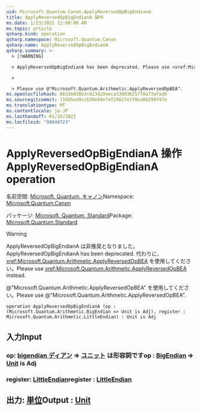 ```yaml
---
uid: Microsoft.Quantum.Canon.ApplyReversedOpBigEndianA
title: ApplyReversedOpBigEndianA 操作
ms.date: 1/23/2021 12:00:00 AM
ms.topic: article
qsharp.kind: operation
qsharp.namespace: Microsoft.Quantum.Canon
qsharp.name: ApplyReversedOpBigEndianA
qsharp.summary: >-
  > [!WARNING]

  > ApplyReversedOpBigEndianA has been deprecated. Please use <xref:Microsoft.Quantum.Arithmetic.ApplyReversedOpBEA> instead.

  >

  > Please use @"Microsoft.Quantum.Arithmetic.ApplyReversedOpBEA".
ms.openlocfilehash: 66d16650b3c613420eeca33803625778a73afad0
ms.sourcegitcommit: 71605ea9cc630e84e7ef29027e1f0ea06299747e
ms.translationtype: MT
ms.contentlocale: ja-JP
ms.lasthandoff: 01/26/2021
ms.locfileid: "98844723"
---
```

# <a name="applyreversedopbigendiana-operation"></a><span data-ttu-id="3549e-102">ApplyReversedOpBigEndianA 操作</span><span class="sxs-lookup"><span data-stu-id="3549e-102">ApplyReversedOpBigEndianA operation</span></span>

<span data-ttu-id="3549e-103">名前空間: [Microsoft. Quantum. キャノン](xref:Microsoft.Quantum.Canon)</span><span class="sxs-lookup"><span data-stu-id="3549e-103">Namespace: [Microsoft.Quantum.Canon](xref:Microsoft.Quantum.Canon)</span></span>

<span data-ttu-id="3549e-104">パッケージ: [Microsoft. Quantum. Standard](https://nuget.org/packages/Microsoft.Quantum.Standard)</span><span class="sxs-lookup"><span data-stu-id="3549e-104">Package: [Microsoft.Quantum.Standard](https://nuget.org/packages/Microsoft.Quantum.Standard)</span></span>


> [!WARNING]
> <span data-ttu-id="3549e-105">ApplyReversedOpBigEndianA は非推奨となりました。</span><span class="sxs-lookup"><span data-stu-id="3549e-105">ApplyReversedOpBigEndianA has been deprecated.</span></span> <span data-ttu-id="3549e-106">代わりに、<xref:Microsoft.Quantum.Arithmetic.ApplyReversedOpBEA> を使用してください。</span><span class="sxs-lookup"><span data-stu-id="3549e-106">Please use <xref:Microsoft.Quantum.Arithmetic.ApplyReversedOpBEA> instead.</span></span>
>
> <span data-ttu-id="3549e-107">@"Microsoft.Quantum.Arithmetic.ApplyReversedOpBEA" を使用してください。</span><span class="sxs-lookup"><span data-stu-id="3549e-107">Please use @"Microsoft.Quantum.Arithmetic.ApplyReversedOpBEA".</span></span>



```qsharp
operation ApplyReversedOpBigEndianA (op : (Microsoft.Quantum.Arithmetic.BigEndian => Unit is Adj), register : Microsoft.Quantum.Arithmetic.LittleEndian) : Unit is Adj
```


## <a name="input"></a><span data-ttu-id="3549e-108">入力</span><span class="sxs-lookup"><span data-stu-id="3549e-108">Input</span></span>

### <a name="op--bigendian--unit--is-adj"></a><span data-ttu-id="3549e-109">op: [bigendian ディアン](xref:Microsoft.Quantum.Arithmetic.BigEndian) => [ユニット](xref:microsoft.quantum.lang-ref.unit)  は形容詞です</span><span class="sxs-lookup"><span data-stu-id="3549e-109">op : [BigEndian](xref:Microsoft.Quantum.Arithmetic.BigEndian) => [Unit](xref:microsoft.quantum.lang-ref.unit)  is Adj</span></span>




### <a name="register--littleendian"></a><span data-ttu-id="3549e-110">register: [LittleEndian](xref:Microsoft.Quantum.Arithmetic.LittleEndian)</span><span class="sxs-lookup"><span data-stu-id="3549e-110">register : [LittleEndian](xref:Microsoft.Quantum.Arithmetic.LittleEndian)</span></span>





## <a name="output--unit"></a><span data-ttu-id="3549e-111">出力: [単位](xref:microsoft.quantum.lang-ref.unit)</span><span class="sxs-lookup"><span data-stu-id="3549e-111">Output : [Unit](xref:microsoft.quantum.lang-ref.unit)</span></span>

